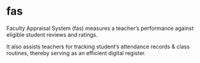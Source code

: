 # fas
Faculty Appraisal System (fas) measures a teacher’s performance against eligible student reviews and ratings.

It also assists teachers for tracking student’s attendance records & class routines, thereby serving as an efficient digital register.
